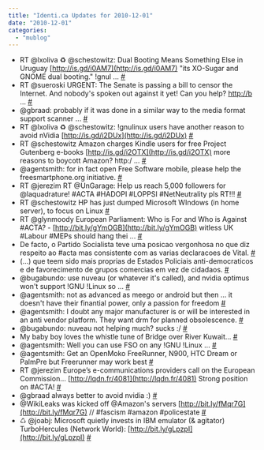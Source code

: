 ```yaml
---
title: "Identi.ca Updates for 2010-12-01"
date: "2010-12-01"
categories: 
  - "mublog"
---
```


- RT @lxoliva ♻ @schestowitz: Dual Booting Means Something Else in Uruguay [http://is.gd/i0AM7](http://is.gd/i0AM7) "its XO-Sugar and GNOME dual booting." !gnul ... [#](http://identi.ca/notice/59540996)
- RT @sueroski URGENT: The Senate is passing a bill to censor the Internet. And nobody's spoken out against it yet! Can you help? [http://b](http://b) ... [#](http://identi.ca/notice/59572496)
- @gbraad: probably if it was done in a similar way to the media format support scanner ... [#](http://identi.ca/notice/59572877)
- RT @lxoliva ♻ @schestowitz: !gnulinux users have another reason to avoid nVidia [http://is.gd/i2DUx](http://is.gd/i2DUx) [#](http://identi.ca/notice/59574143)
- RT @schestowitz Amazon charges Kindle users for free Project Gutenberg e-books [http://is.gd/i2OTX](http://is.gd/i2OTX) more reasons to boycott Amazon? http:/ ... [#](http://identi.ca/notice/59574276)
- @agentsmith: for in fact open Free Software mobile, please help the freesmartphone.org initiative. [#](http://identi.ca/notice/59583913)
- RT @jerezim RT @UnGarage: Help us reach 5,000 followers for @laquadrature! #ACTA #HADOPI #LOPPSI #NetNeutrality pls RT!!! [#](http://identi.ca/notice/59584357)
- RT @schestowitz HP has just dumped Microsoft WIndows (in home server), to focus on Linux [#](http://identi.ca/notice/59584572)
- RT @glynmoody European Parliament: Who is For and Who is Against #ACTA? - [http://bit.ly/gYmOGB](http://bit.ly/gYmOGB) witless UK #Labour #MEPs should hang thei ... [#](http://identi.ca/notice/59584664)
- De facto, o Partido Socialista teve uma posicao vergonhosa no que diz respeito ao #acta mas consistente com as varias declaracoes de Vital. [#](http://identi.ca/notice/59584920)
- (...) que teem sido mais proprias de Estados Policiais anti-democraticos e de favorecimento de grupos comercias em vez de cidadaos. [#](http://identi.ca/notice/59585160)
- @bugabundo: use nuveau (or whatever it's called), and nvidia optimus won't support !GNU !Linux so ... [#](http://identi.ca/notice/59585561)
- @agentsmith: not as advanced as meego or android but then ... it doesn't have their finantial power, only a passion for freedom [#](http://identi.ca/notice/59585940)
- @agentsmith: I doubt any major manufacturer is or will be interested in an anti vendor platform. They want drm for planned obsolescence. [#](http://identi.ca/notice/59587529)
- @bugabundo: nuveau not helping much? sucks :/ [#](http://identi.ca/notice/59587670)
- My baby boy loves the whistle tune of Bridge over River Kuwait... [#](http://identi.ca/notice/59587858)
- @agentsmith: Well you can use FSO on any !GNU !Linux ... [#](http://identi.ca/notice/59588596)
- @agentsmith: Get an OpenMoko FreeRunner, N900, HTC Dream or PalmPre but Freerunner may work best [#](http://identi.ca/notice/59589854)
- RT @jerezim Europe’s e-communications providers call on the European Commission... [http://lqdn.fr/4081](http://lqdn.fr/4081) Strong position on #ACTA! [#](http://identi.ca/notice/59590052)
- @gbraad always better to avoid nvidia :) [#](http://identi.ca/notice/59591067)
- @WikiLeaks was kicked off @Amazon's servers [http://bit.ly/fMqr7G](http://bit.ly/fMqr7G) // #fascism #amazon #policestate [#](http://identi.ca/notice/59600773)
- ♺ @joabj: Microsoft quietly invests in IBM emulator (& agitator) TurboHercules (Network World): [http://bit.ly/gLpzpI](http://bit.ly/gLpzpI) [#](http://identi.ca/notice/59601737)
